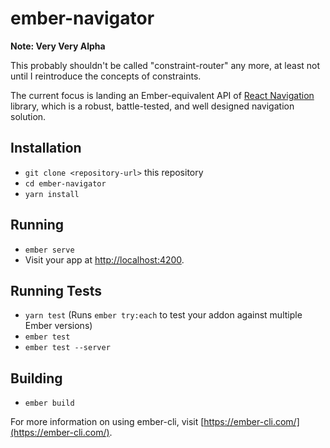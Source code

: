 # ember-navigator

**Note: Very Very Alpha**

This probably shouldn't be called "constraint-router" any more, at least
not until I reintroduce the concepts of constraints.

The current focus is landing an Ember-equivalent API of
[React Navigation](https://reactnavigation.org/) library, which is a
robust, battle-tested, and well designed navigation solution.

## Installation

* `git clone <repository-url>` this repository
* `cd ember-navigator`
* `yarn install`

## Running

* `ember serve`
* Visit your app at [http://localhost:4200](http://localhost:4200).

## Running Tests

* `yarn test` (Runs `ember try:each` to test your addon against multiple Ember versions)
* `ember test`
* `ember test --server`

## Building

* `ember build`

For more information on using ember-cli, visit [https://ember-cli.com/](https://ember-cli.com/).
